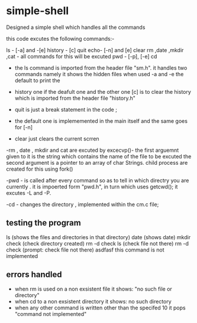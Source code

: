 # simple-shell
Designed a simple shell which handles all the commands


this code excutes the following commands:-

ls - [-a] and -[e] 
history -  [c]
quit
echo- [-n] and [e]
clear
rm ,date ,mkdir ,cat - all commands for this will be excuted
pwd - [-p], [-e]
cd 

 - the ls command is imported from the header file "sm.h". it handles two commands namely it shows the hidden files when used -a and -e the default to print the 

- history one if the deafult one and the other one [c] is to clear the history which is imported from the header file "history.h"

- quit is just a break statement in the code ;

- the default one is implememented in the main itself and the same goes for [-n]

- clear just clears the current scrren

-rm , date , mkdir and cat are excuted by excecvp()-
the first arguemnt given to it is the string which contains the name of the file to be excuted
the second argument is a pointer to an array of char Strings.
child process are created for this using fork()

-pwd - is called after every command so as to tell in which directry you are currently . it is impoerted form "pwd.h", in turn which uses getcwd(); it excutes -L and -P.


-cd - changes the directory , implemented within the cm.c file;




testing  the program
--------------------
ls
(shows the files and directories in that directory)
date
(shows date)
mkdir check 
(check directory created)
rm -d check
ls
(check file not there)
rm -d check
(prompt: check file not there)
asdfasf
this command is not implemented







errors handled
--------------
- when rm is used on a non exsistent file it shows: "no such file or directory"
- when cd to a non exsistent directory it shows: no such directory
- when any other command is written other than the specifed 10 it pops "command not implemented"



